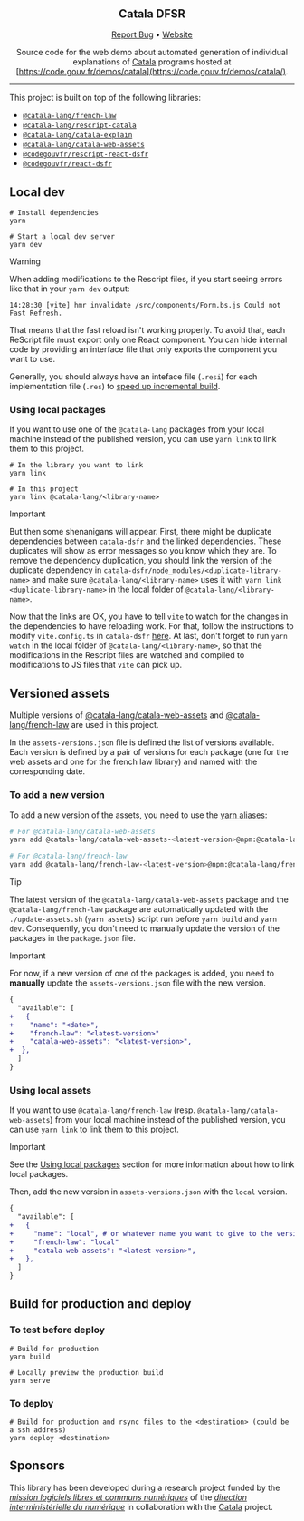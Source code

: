 <div align="center">
  <h3 align="center">
	<big>Catala DFSR</big>
  </h3>
  <p align="center">
   <a href="https://github.com/CatalaLang/catala-dsfr/issues">Report Bug</a>
   •
   <a href="https://code.gouv.fr/fr/explicabilite/catala/">Website</a>
  </p>

Source code for the web demo about automated generation of individual
explanations of [Catala](https://catala-lang.org) programs hosted at
[https://code.gouv.fr/demos/catala](https://code.gouv.fr/demos/catala/).

</div>

---

This project is built on top of the following libraries:

- [`@catala-lang/french-law`](https://github.com/CatalaLang/catala/tree/master/french_law/js)
- [`@catala-lang/rescript-catala`](https://github.com/CatalaLang/catala/tree/master/runtimes/rescript)
- [`@catala-lang/catala-explain`](https://github.com/CatalaLang/catala-explain)
- [`@catala-lang/catala-web-assets`](https://github.com/CatalaLang/catala-web-assets)
- [`@codegouvfr/rescript-react-dsfr`](https://github.com/codegouvfr/rescript-react-dsfr)
- [`@codegouvfr/react-dsfr`](https://github.com/codegouvfr/react-dsfr)

## Local dev

```
# Install dependencies
yarn

# Start a local dev server
yarn dev
```

> [!WARNING]
> When adding modifications to the Rescript files, if you start seeing errors
> like that in your `yarn dev` output:
>
> ```
> 14:28:30 [vite] hmr invalidate /src/components/Form.bs.js Could not Fast Refresh.
> ```
> 
> That means that the fast reload isn't working properly. To avoid that, each
> ReScript file must export only one React component. You can hide internal
> code by providing an interface file that only exports the component you want
> to use.
>
> Generally, you should always have an inteface file (`.resi`) for each
> implementation file (`.res`) to [speed up incremental
> build](https://rescript-lang.org/docs/manual/latest/build-performance#speed-up-incremental-build).

### Using local packages

If you want to use one of the `@catala-lang` packages from your local machine
instead of the published version, you can use `yarn link` to link them to this
project.

```
# In the library you want to link
yarn link

# In this project
yarn link @catala-lang/<library-name>
```
> [!IMPORTANT]
> But then some shenanigans will appear. First, there might be duplicate
> dependencies between `catala-dsfr` and the linked dependencies. These duplicates
> will show as error messages so you know which they are. To remove the dependency
> duplication, you should link the version of the duplicate dependency in
> `catala-dsfr/node_modules/<duplicate-library-name>` and make sure
> `@catala-lang/<library-name>` uses it with `yarn link <duplicate-library-name>`
> in the local folder of `@catala-lang/<library-name>`.
>
> Now that the links are OK, you have to tell `vite` to watch for the changes in
> the dependencies to have reloading work. For that, follow the instructions to
> modify `vite.config.ts` in `catala-dsfr`
> [here](https://vitejs.dev/config/server-options.html#server-watch). At last,
> don't forget to run `yarn watch` in the local folder of
> `@catala-lang/<library-name>`, so that the modifications in the Rescript files
> are watched and compiled to modifications to JS files that `vite` can pick up.

## Versioned assets

Multiple versions of
[@catala-lang/catala-web-assets](https://github.com/CatalaLang/catala-web-assets)
and [@catala-lang/french-law](https://github.com/CatalaLang/french-law) are
used in this project.

In the `assets-versions.json` file is defined the list of versions available.
Each version is defined by a pair of versions for each package (one for the web
assets and one for the french law library) and named with the corresponding
date.

### To add a new version

To add a new version of the assets, you need to use the [yarn
aliases](https://classic.yarnpkg.com/en/docs/cli/add#toc-yarn-add-alias):

```bash
# For @catala-lang/catala-web-assets
yarn add @catala-lang/catala-web-assets-<latest-version>@npm:@catala-lang/catala-web-assets@<latest-version>

# For @catala-lang/french-law
yarn add @catala-lang/french-law-<latest-version>@npm:@catala-lang/french-law@<latest-version>
```

> [!TIP]
> The latest version of the `@catala-lang/catala-web-assets` package and the
> `@catala-lang/french-law` package are automatically updated with the
> `./update-assets.sh` (`yarn assets`) script run before `yarn build` and `yarn
> dev`. Consequently, you don't need to manually update the version of the
> packages in the `package.json` file.

> [!IMPORTANT]
> For now, if a new version of one of the packages is added, you need to **manually** update
> the `assets-versions.json` file with the new version.

 ```diff
 {
   "available": [
 +   {
 +    "name": "<date>",
 +    "french-law": "<latest-version>"
 +    "catala-web-assets": "<latest-version>",
 +  },
   ]
 }
 ```

### Using local assets

If you want to use `@catala-lang/french-law` (resp.
`@catala-lang/catala-web-assets`) from your local machine instead of the
published version, you can use `yarn link` to link them to this project.

> [!IMPORTANT]
> See the [Using local packages](#using-local-packages) section for more
> information about how to link local packages.

Then, add the new version in `assets-versions.json` with the `local` version.

```diff
{
  "available": [
+   {
+     "name": "local", # or whatever name you want to give to the version
+     "french-law": "local"
+     "catala-web-assets": "<latest-version>", 
+   },
  ]
}
```

## Build for production and deploy

### To test before deploy

```
# Build for production
yarn build

# Locally preview the production build
yarn serve
```

### To deploy

```
# Build for production and rsync files to the <destination> (could be a ssh address)
yarn deploy <destination>
```

## Sponsors

This library has been developed during a research project funded by the
[_mission logiciels libres et communs numériques_](https://www.code.gouv.fr/)
of the [_direction interministérielle du
numérique_](https://www.numerique.gouv.fr/) in collaboration with the
[Catala](https://catala-lang.org/) project.
